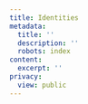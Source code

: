```yaml
---
title: Identities
metadata:
  title: ''
  description: ''
  robots: index
content:
  excerpt: ''
privacy:
  view: public
---
```


